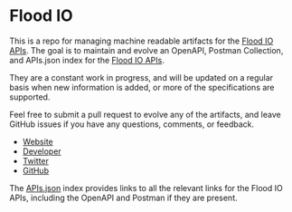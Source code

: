 # Flood IOThis is a repo for managing machine readable artifacts for the [Flood IO APIs](https://flood.io/). The goal is to maintain and evolve an OpenAPI, Postman Collection, and APIs.json index for the [Flood IO APIs](https://flood.io/).They are a constant work in progress, and will be updated on a regular basis when new information is added, or more of the specifications are supported.Feel free to submit a pull request to evolve any of the artifacts, and leave GitHub issues if you have any questions, comments, or feedback.- [Website](https://flood.io/)- [Developer](https://flood.io/)- [Twitter](https://twitter.com/flood_io)- [GitHub](https://github.com/flood-io)The [APIs.json](https://github.com/api-evangelist/flood-io/blob/master/apis.json) index provides links to all the relevant links for the Flood IO APIs, including the OpenAPI and Postman if they are present.